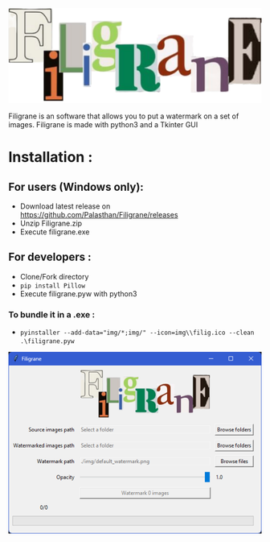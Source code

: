 ![Filigrane png](img/default_watermark.png)

Filigrane is an software that allows you to put a watermark on a set of images. Filigrane is made with python3 and a Tkinter GUI
# Installation : 
## For users (Windows only):
* Download latest release on https://github.com/Palasthan/Filigrane/releases
* Unzip Filigrane.zip
* Execute filigrane.exe

## For developers :
* Clone/Fork directory
* ``` pip install Pillow ```
* Execute filigrane.pyw with python3

### To bundle it in a .exe : 
*  ```pyinstaller --add-data="img/*;img/" --icon=img\\filig.ico --clean .\filigrane.pyw```



![Screenshot png](img/screenshot.png)